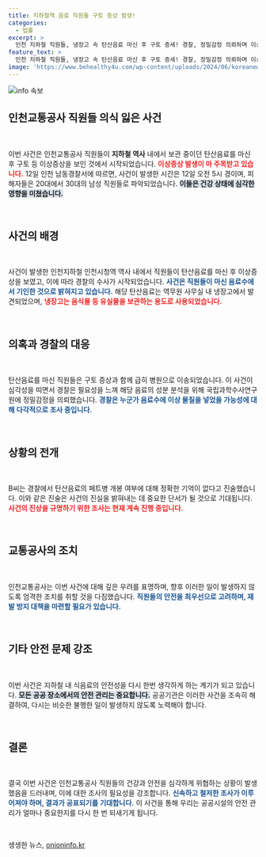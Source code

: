 ```yaml
---
title: 지하철역 음료 직원들 구토 증상 발생!
categories:
  - 법률
excerpt: >
  인천 지하철 직원들, 냉장고 속 탄산음료 마신 후 구토 증세! 경찰, 정밀감정 의뢰하며 이상 물질 여부 조사 착수. 유실물 보관소에서 발생한 충격적인 사건의 진실은 무엇일까? 클릭해서 확인하세요!
feature_text: >
  인천 지하철 직원들, 냉장고 속 탄산음료 마신 후 구토 증세! 경찰, 정밀감정 의뢰하며 이상 물질 여부 조사 착수. 유실물 보관소에서 발생한 충격적인 사건의 진실은 무엇일까? 클릭해서 확인하세요!
image: 'https://www.behealthy4u.com/wp-content/uploads/2024/06/koreanews.jpg'
---
```


<p><img src="https://www.behealthy4u.com/wp-content/uploads/2024/06/koreanews.jpg" alt="info 속보" /></p>

<h2 data-ke-size="size26">인천교통공사 직원들 의식 잃은 사건</h2>

<p data-ke-size="size16">&nbsp;</p>

<p>이번 사건은 인천교통공사 직원들이 <b>지하철 역사</b> 내에서 보관 중이던 탄산음료를 마신 후 구토 등 이상증상을 보인 것에서 시작되었습니다. <b><span style="color: #ee2323;">이상증상 발생이 마 주목받고 있습니다.</span></b> 12일 인천 남동경찰서에 따르면, 사건이 발생한 시간은 12일 오전 5시 경이며, 피해자들은 20대에서 30대의 남성 직원들로 파악되었습니다. <b><span style="background-color: #21538527;">이들은 건강 상태에 심각한 영향을 미쳤습니다.</span></b> </p>

<p data-ke-size="size16">&nbsp;</p>

<h2 data-ke-size="size26">사건의 배경</h2>

<p data-ke-size="size16">&nbsp;</p>

<p>사건이 발생한 인천지하철 인천시청역 역사 내에서 직원들이 탄산음료를 마신 후 이상증상을 보였고, 이에 따라 경찰의 수사가 시작되었습니다. <b><span style="color: #1a5490;">사건은 직원들이 마신 음료수에서 기인한 것으로 밝혀지고 있습니다.</span></b> 해당 탄산음료는 역무원 사무실 내 냉장고에서 발견되었으며, <b><span style="color: #ee2323;">냉장고는 음식물 등 유실물을 보관하는 용도로 사용되었습니다.</span></b> </p>

<p data-ke-size="size16">&nbsp;</p>

<h2 data-ke-size="size26">의혹과 경찰의 대응</h2>

<p data-ke-size="size16">&nbsp;</p>

<p>탄산음료를 마신 직원들은 구토 증상과 함께 급히 병원으로 이송되었습니다. 이 사건이 심각성을 띠면서 경찰은 필요성을 느껴 해당 음료의 성분 분석을 위해 국립과학수사연구원에 정밀감정을 의뢰했습니다. <b><span style="color: #1a5490;">경찰은 누군가 음료수에 이상 물질을 넣었을 가능성에 대해 다각적으로 조사 중입니다.</span></b> </p>

<p data-ke-size="size16">&nbsp;</p>

<h2 data-ke-size="size26">상황의 전개</h2>

<p data-ke-size="size16">&nbsp;</p>

<p>B씨는 경찰에서 탄산음료의 페트병 개봉 여부에 대해 정확한 기억이 없다고 진술했습니다. 이와 같은 진술은 사건의 진실을 밝혀내는 데 중요한 단서가 될 것으로 기대됩니다. <b><span style="color: #ee2323;">사건의 진상을 규명하기 위한 조사는 현재 계속 진행 중입니다.</span></b> </p>

<p data-ke-size="size16">&nbsp;</p>

<h2 data-ke-size="size26">교통공사의 조치</h2>

<p data-ke-size="size16">&nbsp;</p>

<p>인천교통공사는 이번 사건에 대해 깊은 우려를 표명하며, 향후 이러한 일이 발생하지 않도록 엄격한 조치를 취할 것을 다짐했습니다. <b><span style="color: #1a5490;">직원들의 안전을 최우선으로 고려하며, 재발 방지 대책을 마련할 필요가 있습니다.</span></b> </p>

<p data-ke-size="size16">&nbsp;</p>

<h2 data-ke-size="size26">기타 안전 문제 강조</h2>

<p data-ke-size="size16">&nbsp;</p>

<p>이번 사건은 지하철 내 식음료의 안전성을 다시 한번 생각하게 하는 계기가 되고 있습니다. <b><span style="background-color: #21538527;">모든 공공 장소에서의 안전 관리는 중요합니다.</span></b> 공공기관은 이러한 사건을 조속히 해결하여, 다시는 비슷한 불행한 일이 발생하지 않도록 노력해야 합니다. </p>

<p data-ke-size="size16">&nbsp;</p>

<h2 data-ke-size="size26">결론</h2>

<p data-ke-size="size16">&nbsp;</p>

<p>결국 이번 사건은 인천교통공사 직원들의 건강과 안전을 심각하게 위협하는 상황이 발생했음을 드러내며, 이에 대한 조사의 필요성을 강조합니다. <b><span style="color: #1a5490;">신속하고 철저한 조사가 이루어져야 하며, 결과가 공표되기를 기대합니다.</span></b> 이 사건을 통해 우리는 공공시설의 안전 관리가 얼마나 중요한지를 다시 한 번 되새기게 됩니다. </p>

<p data-ke-size="size16">&nbsp;</p>
생생한 뉴스, <a href="https://onioninfo.kr" rel="dofollow">onioninfo.kr</a>


